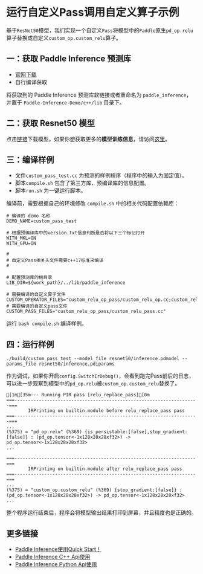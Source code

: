# 运行自定义Pass调用自定义算子示例

基于`ResNet50`模型，我们实现一个自定义`Pass`将模型中的`Paddle`原生`pd_op.relu`算子替换成自定义`custom_op.custom_relu`算子。

## 一：获取 Paddle Inference 预测库

- [官网下载](https://www.paddlepaddle.org.cn/documentation/docs/zh/advanced_guide/inference_deployment/inference/build_and_install_lib_cn.html)
- 自行编译获取

将获取到的 Paddle Inference 预测库软链接或者重命名为 `paddle_inference`，并置于 `Paddle-Inference-Demo/c++/lib` 目录下。

## 二：获取 Resnet50 模型

点击[链接](https://paddle-inference-dist.bj.bcebos.com/Paddle-Inference-Demo/resnet50.tgz)下载模型。如果你想获取更多的**模型训练信息**，请访问[这里](https://github.com/PaddlePaddle/PaddleClas)。

## 三：编译样例

- 文件`custom_pass_test.cc` 为预测的样例程序（程序中的输入为固定值）。
- 脚本`compile.sh` 包含了第三方库、预编译库的信息配置。
- 脚本`run.sh` 为一键运行脚本。

编译前，需要根据自己的环境修改 `compile.sh` 中的相关代码配置依赖库：
```shell
# 编译的 demo 名称
DEMO_NAME=custom_pass_test

# 根据预编译库中的version.txt信息判断是否将以下三个标记打开
WITH_MKL=ON
WITH_GPU=ON

#
# 自定义Pass相关头文件需要c++17标准来编译
#

# 配置预测库的根目录
LIB_DIR=${work_path}/../lib/paddle_inference

# 需要编译的自定义算子文件
CUSTOM_OPERATOR_FILES="custom_relu_op_pass/custom_relu_op.cc;custom_relu_op_pass/custom_relu_op.cu;"
# 需要编译的自定义pass文件
CUSTOM_PASS_FILES="custom_relu_op_pass/custom_relu_pass.cc"
```

运行 `bash compile.sh` 编译样例。

## 四：运行样例
```shell
./build/custom_pass_test --model_file resnet50/inference.pdmodel --params_file resnet50/inference.pdiparams
```

作为调试，如果你开启`config.SwitchIrDebug()`，会看到跑完Pass前后的日志，可以进一步观察到模型中的`pd_op.relu`被`custom_op.custom_relu`替换了。
```
[1m[35m--- Running PIR pass [relu_replace_pass][0m
===--------------------------------------------------------------------===
        IRPrinting on builtin.module before relu_replace_pass pass
===--------------------------------------------------------------------===
...
(%375) = "pd_op.relu" (%369) {is_persistable:[false],stop_gradient:[false]} : (pd_op.tensor<-1x128x28x28xf32>) -> pd_op.tensor<-1x128x28x28xf32>
...

===-------------------------------------------------------------------===
        IRPrinting on builtin.module after relu_replace_pass pass
===-------------------------------------------------------------------===
...
(%375) = "custom_op.custom_relu" (%369) {stop_gradient:[false]} : (pd_op.tensor<-1x128x28x28xf32>) -> pd_op.tensor<-1x128x28x28xf32>
...
```
整个程序运行结束后，程序会将模型输出结果打印到屏幕，并且精度也是正确的。

## 更多链接
- [Paddle Inference使用Quick Start！](https://www.paddlepaddle.org.cn/inference/master/guides/quick_start/index_quick_start.html)
- [Paddle Inference C++ Api使用](https://www.paddlepaddle.org.cn/inference/master/api_reference/cxx_api_doc/cxx_api_index.html)
- [Paddle Inference Python Api使用](https://www.paddlepaddle.org.cn/inference/master/api_reference/python_api_doc/python_api_index.html)
